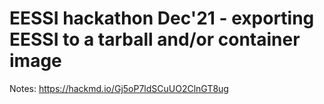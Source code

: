 # EESSI hackathon Dec'21 - exporting EESSI to a tarball and/or container image

Notes: https://hackmd.io/Gj5oP7ldSCuUO2ClnGT8ug
